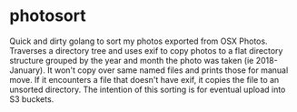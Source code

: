 # photosort
Quick and dirty golang to sort my photos exported from OSX Photos. Traverses a directory tree and
uses exif to copy photos to a flat directory structure grouped by the year and month the photo was taken (ie 2018-January).
It won't copy over same named files and prints those for manual move. If it encounters a file that doesn't
have exif, it copies the file to an unsorted directory. The intention of this sorting is for eventual upload into S3 buckets. 
